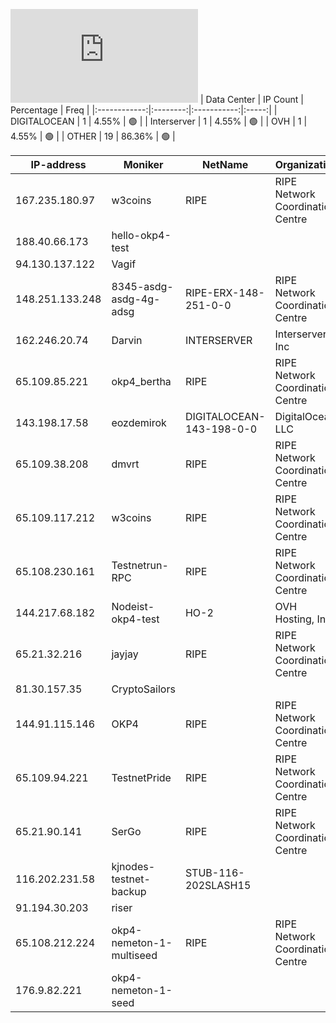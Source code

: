 ![Diagramm](https://github.com/obajay/StateSync-snapshots/blob/main/Projects/OKP4/1/README.md)
| Data Center | IP Count | Percentage | Freq |
|:------------:|:--------:|:-----------:|:-----:|
| DIGITALOCEAN | 1 | 4.55% | 🟢 |
| Interserver | 1 | 4.55% | 🟢 |
| OVH | 1 | 4.55% | 🟢 |
| OTHER | 19 | 86.36% | 🟢 |

<!-- START_TABLE -->
| IP-address | Moniker | NetName | Organization |
|-------------|-------------|-------------|-------------|
| 167.235.180.97 | w3coins | RIPE | RIPE Network Coordination Centre |
| 188.40.66.173 | hello-okp4-test |  |  |
| 94.130.137.122 | Vagif |  |  |
| 148.251.133.248 | 8345-asdg-asdg-4g-adsg | RIPE-ERX-148-251-0-0 | RIPE Network Coordination Centre |
| 162.246.20.74 | Darvin | INTERSERVER | Interserver, Inc |
| 65.109.85.221 | okp4_bertha | RIPE | RIPE Network Coordination Centre |
| 143.198.17.58 | eozdemirok | DIGITALOCEAN-143-198-0-0 | DigitalOcean, LLC |
| 65.109.38.208 | dmvrt | RIPE | RIPE Network Coordination Centre |
| 65.109.117.212 | w3coins | RIPE | RIPE Network Coordination Centre |
| 65.108.230.161 | Testnetrun-RPC | RIPE | RIPE Network Coordination Centre |
| 144.217.68.182 | Nodeist-okp4-test | HO-2 | OVH Hosting, Inc. |
| 65.21.32.216 | jayjay | RIPE | RIPE Network Coordination Centre |
| 81.30.157.35 | CryptoSailors |  |  |
| 144.91.115.146 | OKP4 | RIPE | RIPE Network Coordination Centre |
| 65.109.94.221 | TestnetPride | RIPE | RIPE Network Coordination Centre |
| 65.21.90.141 | SerGo | RIPE | RIPE Network Coordination Centre |
| 116.202.231.58 | kjnodes-testnet-backup | STUB-116-202SLASH15 |  |
| 91.194.30.203 | riser |  |  |
| 65.108.212.224 | okp4-nemeton-1-multiseed | RIPE | RIPE Network Coordination Centre |
| 176.9.82.221 | okp4-nemeton-1-seed |  |  |

<!-- END_TABLE -->